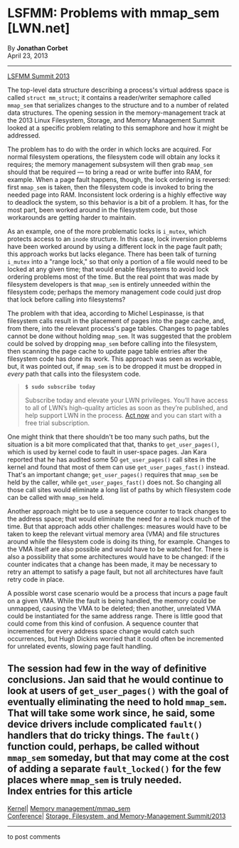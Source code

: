 # LSFMM: Problems with mmap_sem [LWN.net]

By **Jonathan Corbet**  
April 23, 2013 

* * *

[LSFMM Summit 2013](/Articles/LSFMM2013/)

The top-level data structure describing a process's virtual address space is called `struct mm_struct`; it contains a reader/writer semaphore called `mmap_sem` that serializes changes to the structure and to a number of related data structures. The opening session in the memory-management track at the 2013 Linux Filesystem, Storage, and Memory Management Summit looked at a specific problem relating to this semaphore and how it might be addressed. 

The problem has to do with the order in which locks are acquired. For normal filesystem operations, the filesystem code will obtain any locks it requires; the memory management subsystem will then grab `mmap_sem` should that be required — to bring a read or write buffer into RAM, for example. When a page fault happens, though, the lock ordering is reversed: first `mmap_sem` is taken, then the filesystem code is invoked to bring the needed page into RAM. Inconsistent lock ordering is a highly effective way to deadlock the system, so this behavior is a bit of a problem. It has, for the most part, been worked around in the filesystem code, but those workarounds are getting harder to maintain. 

As an example, one of the more problematic locks is `i_mutex`, which protects access to an `inode` structure. In this case, lock inversion problems have been worked around by using a different lock in the page fault path; this approach works but lacks elegance. There has been talk of turning `i_mutex` into a "range lock," so that only a portion of a file would need to be locked at any given time; that would enable filesystems to avoid lock ordering problems most of the time. But the real point that was made by filesystem developers is that `mmap_sem` is entirely unneeded within the filesystem code; perhaps the memory management code could just drop that lock before calling into filesystems? 

The problem with that idea, according to Michel Lespinasse, is that filesystem calls result in the placement of pages into the page cache, and, from there, into the relevant process's page tables. Changes to page tables cannot be done without holding `mmap_sem`. It was suggested that the problem could be solved by dropping `mmap_sem` before calling into the filesystem, then scanning the page cache to update page table entries after the filesystem code has done its work. This approach was seen as workable, but, it was pointed out, if `mmap_sem` is to be dropped it must be dropped in _every_ path that calls into the filesystem code. 

> **`$ sudo subscribe today`**
> 
> Subscribe today and elevate your LWN privileges. You’ll have access to all of LWN’s high-quality articles as soon as they’re published, and help support LWN in the process. [Act now](https://lwn.net/Promo/nst-sudo/claim) and you can start with a free trial subscription. 

One might think that there shouldn't be too many such paths, but the situation is a bit more complicated that that, thanks to `get_user_pages()`, which is used by kernel code to fault in user-space pages. Jan Kara reported that he has audited some 50 `get_user_pages()` call sites in the kernel and found that most of them can use `get_user_pages_fast()` instead. That's an important change; `get_user_pages()` requires that `mmap_sem` be held by the caller, while `get_user_pages_fast()` does not. So changing all those call sites would eliminate a long list of paths by which filesystem code can be called with `mmap_sem` held. 

Another approach might be to use a sequence counter to track changes to the address space; that would eliminate the need for a real lock much of the time. But that approach adds other challenges: measures would have to be taken to keep the relevant virtual memory area (VMA) and file structures around while the filesystem code is doing its thing, for example. Changes to the VMA itself are also possible and would have to be watched for. There is also a possibility that some architectures would have to be changed: if the counter indicates that a change has been made, it may be necessary to retry an attempt to satisfy a page fault, but not all architectures have fault retry code in place. 

A possible worst case scenario would be a process that incurs a page fault on a given VMA. While the fault is being handled, the memory could be unmapped, causing the VMA to be deleted; then another, unrelated VMA could be instantiated for the same address range. There is little good that could come from this kind of confusion. A sequence counter that incremented for every address space change would catch such occurrences, but Hugh Dickins worried that it could often be incremented for unrelated events, slowing page fault handling. 

The session had few in the way of definitive conclusions. Jan said that he would continue to look at users of `get_user_pages()` with the goal of eventually eliminating the need to hold `mmap_sem`. That will take some work since, he said, some device drivers include complicated `fault()` handlers that do tricky things. The `fault()` function could, perhaps, be called without `mmap_sem` someday, but that may come at the cost of adding a separate `fault_locked()` for the few places where `mmap_sem` is truly needed.  
Index entries for this article  
---  
[Kernel](/Kernel/Index)| [Memory management/mmap_sem](/Kernel/Index#Memory_management-mmap_sem)  
[Conference](/Archives/ConferenceIndex/)| [Storage, Filesystem, and Memory-Management Summit/2013](/Archives/ConferenceIndex/#Storage_Filesystem_and_Memory-Management_Summit-2013)  
  


* * *

to post comments 
